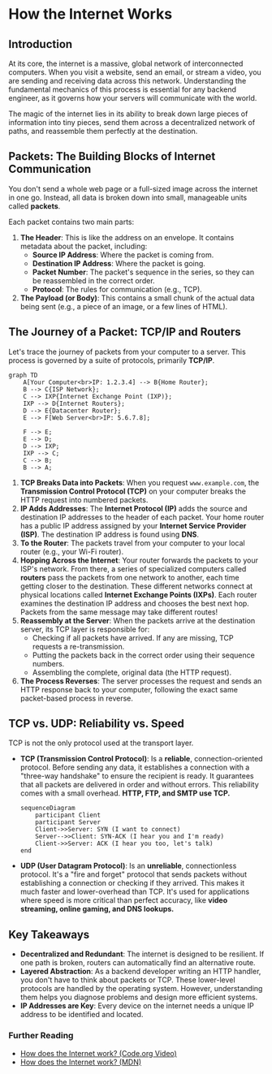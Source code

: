 # How the Internet Works

## Introduction

At its core, the internet is a massive, global network of interconnected computers. When you visit a website, send an email, or stream a video, you are sending and receiving data across this network. Understanding the fundamental mechanics of this process is essential for any backend engineer, as it governs how your servers will communicate with the world.

The magic of the internet lies in its ability to break down large pieces of information into tiny pieces, send them across a decentralized network of paths, and reassemble them perfectly at the destination.

## Packets: The Building Blocks of Internet Communication

You don't send a whole web page or a full-sized image across the internet in one go. Instead, all data is broken down into small, manageable units called **packets**.

Each packet contains two main parts:
1.  **The Header**: This is like the address on an envelope. It contains metadata about the packet, including:
    *   **Source IP Address**: Where the packet is coming from.
    *   **Destination IP Address**: Where the packet is going.
    *   **Packet Number**: The packet's sequence in the series, so they can be reassembled in the correct order.
    *   **Protocol**: The rules for communication (e.g., TCP).
2.  **The Payload (or Body)**: This contains a small chunk of the actual data being sent (e.g., a piece of an image, or a few lines of HTML).

## The Journey of a Packet: TCP/IP and Routers

Let's trace the journey of packets from your computer to a server. This process is governed by a suite of protocols, primarily **TCP/IP**.

```mermaid
graph TD
    A[Your Computer<br>IP: 1.2.3.4] --> B{Home Router};
    B --> C{ISP Network};
    C --> IXP{Internet Exchange Point (IXP)};
    IXP --> D{Internet Routers};
    D --> E{Datacenter Router};
    E --> F[Web Server<br>IP: 5.6.7.8];
    
    F --> E;
    E --> D;
    D --> IXP;
    IXP --> C;
    C --> B;
    B --> A;
```

1.  **TCP Breaks Data into Packets**: When you request `www.example.com`, the **Transmission Control Protocol (TCP)** on your computer breaks the HTTP request into numbered packets.
2.  **IP Adds Addresses**: The **Internet Protocol (IP)** adds the source and destination IP addresses to the header of each packet. Your home router has a public IP address assigned by your **Internet Service Provider (ISP)**. The destination IP address is found using **DNS**.
3.  **To the Router**: The packets travel from your computer to your local router (e.g., your Wi-Fi router).
4.  **Hopping Across the Internet**: Your router forwards the packets to your ISP's network. From there, a series of specialized computers called **routers** pass the packets from one network to another, each time getting closer to the destination. These different networks connect at physical locations called **Internet Exchange Points (IXPs)**. Each router examines the destination IP address and chooses the best next hop. Packets from the same message may take different routes!
5.  **Reassembly at the Server**: When the packets arrive at the destination server, its TCP layer is responsible for:
    *   Checking if all packets have arrived. If any are missing, TCP requests a re-transmission.
    *   Putting the packets back in the correct order using their sequence numbers.
    *   Assembling the complete, original data (the HTTP request).
6.  **The Process Reverses**: The server processes the request and sends an HTTP response back to your computer, following the exact same packet-based process in reverse.

## TCP vs. UDP: Reliability vs. Speed

TCP is not the only protocol used at the transport layer.
*   **TCP (Transmission Control Protocol)**: Is a **reliable**, connection-oriented protocol. Before sending any data, it establishes a connection with a "three-way handshake" to ensure the recipient is ready. It guarantees that all packets are delivered in order and without errors. This reliability comes with a small overhead. **HTTP, FTP, and SMTP use TCP.**
    ```mermaid
    sequenceDiagram
        participant Client
        participant Server
        Client->>Server: SYN (I want to connect)
        Server-->>Client: SYN-ACK (I hear you and I'm ready)
        Client->>Server: ACK (I hear you too, let's talk)
    end
    ```
*   **UDP (User Datagram Protocol)**: Is an **unreliable**, connectionless protocol. It's a "fire and forget" protocol that sends packets without establishing a connection or checking if they arrived. This makes it much faster and lower-overhead than TCP. It's used for applications where speed is more critical than perfect accuracy, like **video streaming, online gaming, and DNS lookups.**

## Key Takeaways

*   **Decentralized and Redundant**: The internet is designed to be resilient. If one path is broken, routers can automatically find an alternative route.
*   **Layered Abstraction**: As a backend developer writing an HTTP handler, you don't have to think about packets or TCP. These lower-level protocols are handled by the operating system. However, understanding them helps you diagnose problems and design more efficient systems.
*   **IP Addresses are Key**: Every device on the internet needs a unique IP address to be identified and located.

<div class="further-reading">
<h3>Further Reading</h3>
<ul>
  <li><a href="https://www.youtube.com/watch?v=7_LPdttKXPc" target="_blank" rel="noopener noreferrer">How does the Internet work? (Code.org Video)</a></li>
  <li><a href="https://developer.mozilla.org/en-US/docs/Learn/Common_questions/Web_mechanics/How_does_the_Internet_work" target="_blank" rel="noopener noreferrer">How does the Internet work? (MDN)</a></li>
</ul>
</div>
